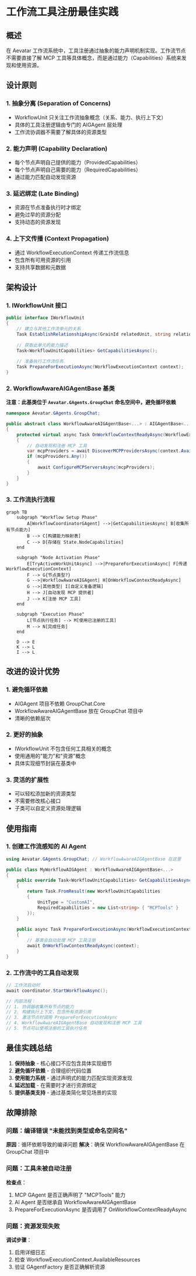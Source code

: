 # 工作流工具注册最佳实践

## 概述

在 Aevatar 工作流系统中，工具注册通过抽象的能力声明机制实现。工作流节点不需要直接了解 MCP 工具等具体概念，而是通过能力（Capabilities）系统来发现和使用资源。

## 设计原则

### 1. **抽象分离** (Separation of Concerns)
- WorkflowUnit 只关注工作流抽象概念（关系、能力、执行上下文）
- 具体的工具注册逻辑由专门的 AIGAgent 层处理
- 工作流协调器不需要了解具体的资源类型

### 2. **能力声明** (Capability Declaration)
- 每个节点声明自己提供的能力（ProvidedCapabilities）
- 每个节点声明自己需要的能力（RequiredCapabilities）
- 通过能力匹配自动发现资源

### 3. **延迟绑定** (Late Binding)  
- 资源在节点准备执行时才绑定
- 避免过早的资源分配
- 支持动态的资源发现

### 4. **上下文传播** (Context Propagation)
- 通过 WorkflowExecutionContext 传递工作流信息
- 包含所有可用资源的引用
- 支持共享数据和元数据

## 架构设计

### 1. IWorkflowUnit 接口

```csharp
public interface IWorkflowUnit
{
    // 建立与其他工作流单元的关系
    Task EstablishRelationshipAsync(GrainId relatedUnit, string relationship);
    
    // 获取此单元的能力描述
    Task<WorkflowUnitCapabilities> GetCapabilitiesAsync();
    
    // 准备执行工作流任务
    Task PrepareForExecutionAsync(WorkflowExecutionContext context);
}
```

### 2. WorkflowAwareAIGAgentBase 基类

**注意：此基类位于 `Aevatar.GAgents.GroupChat` 命名空间中，避免循环依赖**

```csharp
namespace Aevatar.GAgents.GroupChat;

public abstract class WorkflowAwareAIGAgentBase<...> : AIGAgentBase<...>
{
    protected virtual async Task OnWorkflowContextReadyAsync(WorkflowExecutionContext context)
    {
        // 自动发现和注册 MCP 工具
        var mcpProviders = await DiscoverMCPProvidersAsync(context.AvailableResources);
        if (mcpProviders.Any())
        {
            await ConfigureMCPServersAsync(mcpProviders);
        }
    }
}
```

### 3. 工作流执行流程

```mermaid
graph TB
    subgraph "Workflow Setup Phase"
        A[WorkflowCoordinatorGAgent] -->|GetCapabilitiesAsync| B[收集所有节点能力]
        B --> C[构建能力映射表]
        C --> D[存储在 State.NodeCapabilities]
    end
    
    subgraph "Node Activation Phase"
        E[TryActiveWorkUnitAsync] -->|PrepareForExecutionAsync| F[传递 WorkflowExecutionContext]
        F --> G{节点类型?}
        G -->|WorkflowAwareAIGAgent| H[OnWorkflowContextReadyAsync]
        G -->|其他类型| I[自定义准备逻辑]
        H --> J[自动发现 MCP 提供者]
        J --> K[注册 MCP 工具]
    end
    
    subgraph "Execution Phase"
        L[节点执行任务] --> M[使用已注册的工具]
        M --> N[完成任务]
    end
    
    D --> E
    K --> L
    I --> L
```

## 改进的设计优势

### 1. 避免循环依赖
- AIGAgent 项目不依赖 GroupChat.Core
- WorkflowAwareAIGAgentBase 放在 GroupChat 项目中
- 清晰的依赖层次

### 2. 更好的抽象
- IWorkflowUnit 不包含任何工具相关的概念
- 使用通用的"能力"和"资源"概念
- 具体实现细节封装在基类中

### 3. 灵活的扩展性
- 可以轻松添加新的资源类型
- 不需要修改核心接口
- 子类可以自定义资源处理逻辑

## 使用指南

### 1. 创建工作流感知的 AI Agent

```csharp
using Aevatar.GAgents.GroupChat; // WorkflowAwareAIGAgentBase 在这里

public class MyWorkflowAIGAgent : WorkflowAwareAIGAgentBase<...>
{
    public override Task<WorkflowUnitCapabilities> GetCapabilitiesAsync()
    {
        return Task.FromResult(new WorkflowUnitCapabilities
        {
            UnitType = "CustomAI",
            RequiredCapabilities = new List<string> { "MCPTools" }
        });
    }
    
    public async Task PrepareForExecutionAsync(WorkflowExecutionContext context)
    {
        // 基类会自动处理 MCP 工具注册
        await OnWorkflowContextReadyAsync(context);
    }
}
```

### 2. 工作流中的工具自动发现

```csharp
// 工作流启动时
await coordinator.StartWorkflowAsync();

// 内部流程：
// 1. 协调器收集所有节点的能力
// 2. 构建执行上下文，包含所有资源引用
// 3. 激活节点时调用 PrepareForExecutionAsync
// 4. WorkflowAwareAIGAgentBase 自动发现和注册 MCP 工具
// 5. 节点可以使用注册的工具执行任务
```

## 最佳实践总结

1. **保持抽象** - 核心接口不应包含具体实现细节
2. **避免循环依赖** - 合理组织代码位置
3. **使用能力系统** - 通过声明式的能力匹配实现资源发现
4. **延迟加载** - 在需要时才进行资源绑定
5. **提供基类支持** - 通过基类简化常见场景的实现

## 故障排除

### 问题：编译错误 "未能找到类型或命名空间名"
**原因**：循环依赖导致的编译问题
**解决**：确保 WorkflowAwareAIGAgentBase 在 GroupChat 项目中

### 问题：工具未被自动注册
**检查点**：
1. MCP GAgent 是否正确声明了 "MCPTools" 能力
2. AI Agent 是否继承自 WorkflowAwareAIGAgentBase
3. PrepareForExecutionAsync 是否调用了 OnWorkflowContextReadyAsync

### 问题：资源发现失败
**调试步骤**：
1. 启用详细日志
2. 检查 WorkflowExecutionContext.AvailableResources
3. 验证 GAgentFactory 是否正确解析资源 